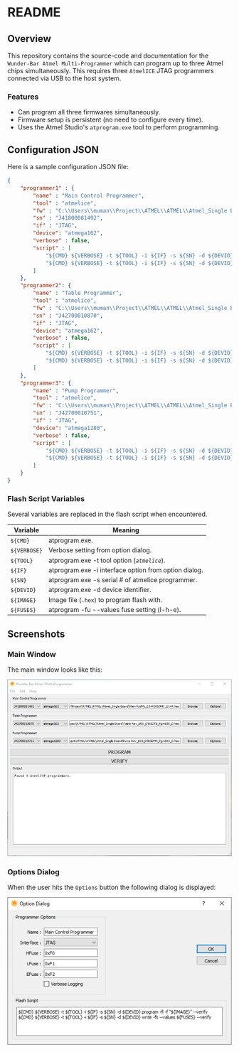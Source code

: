 # README

## Overview

This repository contains the source-code and documentation for the `Wunder-Bar Atmel Multi-Programmer` which can program up to three Atmel chips simultaneously. This requires three `AtmelICE` JTAG programmers connected via USB to the host system.

### Features

* Can program all three firmwares simultaneously.
* Firmware setup is persistent (no need to configure every time).
* Uses the Atmel Studio's `atprogram.exe` tool to perform programming.

## Configuration JSON

Here is a sample configuration JSON file:

```json
{
    "programmer1" : {
        "name" : "Main Control Programmer",
        "tool" : "atmelice",
        "fw" : "C:\\Users\\muman\\Project\\ATMEL\\ATMEL\\Atmel_Single Board\\Main RsdMc_E14A\\RSDMC_E14A.hex",
        "sn" : "J41800081492",
        "if" : "JTAG",
        "device": "atmega162",
        "verbose" : false,
        "script" : [
            "${CMD} ${VERBOSE} -t ${TOOL} -i ${IF} -s ${SN} -d ${DEVID} program -fl -f ${IMAGE} --verify",
            "${CMD} ${VERBOSE} -t ${TOOL} -i ${IF} -s ${SN} -d ${DEVID} write -fu --values ${FUSES} --verify"
        ]
    },
    "programmer2": {
        "name" : "Table Programmer",
        "tool" : "atmelice",
        "fw" : "C:\\Users\\muman\\Project\\ATMEL\\ATMEL\\Atmel_Single Board\\Table Rev_B00_D\\RSDTB_PgmB00_D.hex",
        "sn" : "J42700010870",
        "if" : "JTAG",
        "device": "atmega162",
        "verbose" : false,
        "script" : [
            "${CMD} ${VERBOSE} -t ${TOOL} -i ${IF} -s ${SN} -d ${DEVID} program -fl -f ${IMAGE} --verify",
            "${CMD} ${VERBOSE} -t ${TOOL} -i ${IF} -s ${SN} -d ${DEVID} write -fu --values ${FUSES} --verify"
        ]
    },
    "programmer3": {
        "name" : "Pump Programmer",
        "tool" : "atmelice",
        "fw" : "C:\\Users\\muman\\Project\\ATMEL\\ATMEL\\Atmel_Single Board\\Pump Rev_B03_D\\RSDPM_PgmB03_D.hex",
        "sn" : "J42700010751",
        "if" : "JTAG",
        "device": "atmega1280",
        "verbose" : false,
        "script" : [
            "${CMD} ${VERBOSE} -t ${TOOL} -i ${IF} -s ${SN} -d ${DEVID} program -fl -f ${IMAGE} --verify",
            "${CMD} ${VERBOSE} -t ${TOOL} -i ${IF} -s ${SN} -d ${DEVID} write -fu --values ${FUSES} --verify"
        ]
    }
}
```

### Flash Script Variables

Several variables are replaced in the flash script when encountered.

| Variable | Meaning |
| -------- | ------- |
| `${CMD}` | atprogram.exe. |
| `${VERBOSE}` | Verbose setting from option dialog. |
| `${TOOL}` | atprogram.exe -t tool option (*`atmelice`*). |
| `${IF}` | atprogram.exe -i interface option from option dialog. |
| `${SN}` | atprogram.exe -s serial # of atmelice programmer.
| `${DEVID}` | atprogram.exe -d device identifier. |
| `${IMAGE}` | Image file (`.hex`) to program flash with. |
| `${FUSES}` | atprogram -fu --values fuse setting (l-h-e). |
## Screenshots

### Main Window

The main window looks like this:

![Main Window](images/mainwindow.png)

### Options Dialog

When the user hits the `Options` button the following dialog is displayed:

![Option Dialog](images/optiondialog.png)